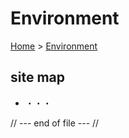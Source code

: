 # Environment

[Home](../../index.md) > [Environment](index.md)

## site map
* ・・・

// --- end of file --- //
